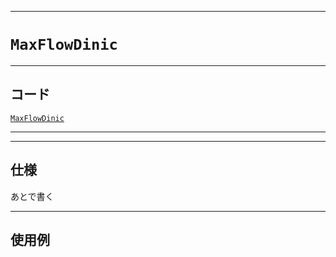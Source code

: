 _____

# `MaxFlowDinic`

_____

## コード

[`MaxFlowDinic`](https://github.com/titanium-22/Library_py/blob/main/Graph/MaxFlow/MaxFlowDinic.py)

_____


_____

## 仕様

あとで書く

_____

## 使用例

```python
```

